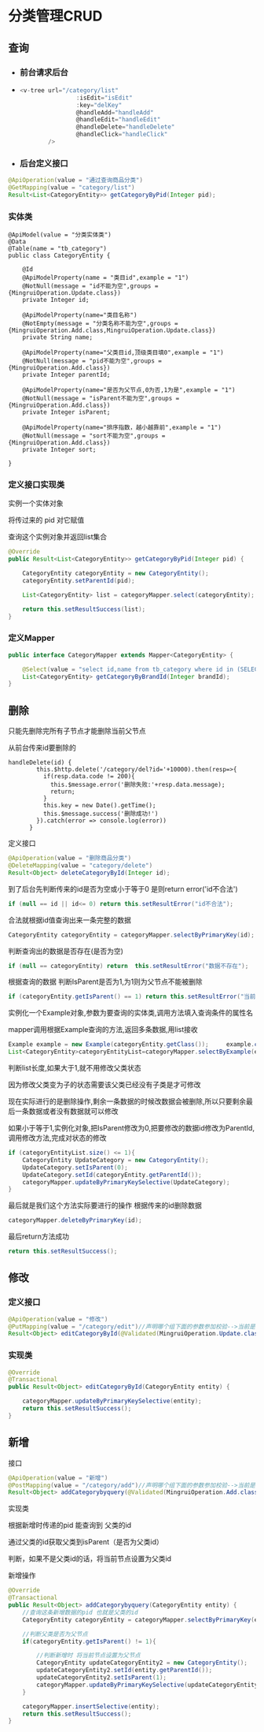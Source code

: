# 分类管理CRUD

## 查询

- ### 前台请求后台

- ```js
  <v-tree url="/category/list"
                  :isEdit="isEdit"
                  :key="delKey"
                  @handleAdd="handleAdd"
                  @handleEdit="handleEdit"
                  @handleDelete="handleDelete"
                  @handleClick="handleClick"
          />
  ```

- ### 后台定义接口

```java
@ApiOperation(value = "通过查询商品分类")
@GetMapping(value = "category/list")
Result<List<CategoryEntity>> getCategoryByPid(Integer pid);
```

### 实体类

```
@ApiModel(value = "分类实体类")
@Data
@Table(name = "tb_category")
public class CategoryEntity {

    @Id
    @ApiModelProperty(name = "类目id",example = "1")
    @NotNull(message = "id不能为空",groups = {MingruiOperation.Update.class})
    private Integer id;

    @ApiModelProperty(name="类目名称")
    @NotEmpty(message = "分类名称不能为空",groups = {MingruiOperation.Add.class,MingruiOperation.Update.class})
    private String name;

    @ApiModelProperty(name="父类目id,顶级类目填0",example = "1")
    @NotNull(message = "pid不能为空",groups = {MingruiOperation.Add.class})
    private Integer parentId;

    @ApiModelProperty(name="是否为父节点,0为否,1为是",example = "1")
    @NotNull(message = "isParent不能为空",groups = {MingruiOperation.Add.class})
    private Integer isParent;

    @ApiModelProperty(name="排序指数，越小越靠前",example = "1")
    @NotNull(message = "sort不能为空",groups = {MingruiOperation.Add.class})
    private Integer sort;

}
```

### 定义接口实现类

实例一个实体对象

将传过来的 pid 对它赋值

查询这个实例对象并返回list集合

```java
@Override
public Result<List<CategoryEntity>> getCategoryByPid(Integer pid) {

    CategoryEntity categoryEntity = new CategoryEntity();
    categoryEntity.setParentId(pid);

    List<CategoryEntity> list = categoryMapper.select(categoryEntity);

    return this.setResultSuccess(list);
}
```

### 定义Mapper

```java
public interface CategoryMapper extends Mapper<CategoryEntity> {

    @Select(value = "select id,name from tb_category where id in (SELECT category_id from tb_category_brand where brand_id = #{brandId})")
    List<CategoryEntity> getCategoryByBrandId(Integer brandId);
}
```

## 删除

只能先删除完所有子节点才能删除当前父节点

从前台传来id要删除的

```ajax
handleDelete(id) {
        this.$http.delete('/category/del?id='+10000).then(resp=>{
          if(resp.data.code != 200){
            this.$message.error('删除失败:'+resp.data.message);
            return;
          }
          this.key = new Date().getTime();
          this.$message.success('删除成功!')
        }).catch(error => console.log(error))
      }
```

定义接口

```java
@ApiOperation(value = "删除商品分类")
@DeleteMapping(value = "category/delete")
Result<Object> deleteCategoryById(Integer id);
```

到了后台先判断传来的id是否为空或小于等于0 是则return error('id不合法')

```java
if (null == id || id<= 0) return this.setResultError("id不合法");
```

合法就根据id值查询出来一条完整的数据

```java
CategoryEntity categoryEntity = categoryMapper.selectByPrimaryKey(id);
```

判断查询出的数据是否存在(是否为空)

```java
if (null == categoryEntity) return  this.setResultError("数据不存在");
```

根据查询的数据 判断IsParent是否为1,为1则为父节点不能被删除

```java
if (categoryEntity.getIsParent() == 1) return this.setResultError("当前节点为父节点");
```

实例化一个Example对象,参数为要查询的实体类,调用方法填入查询条件的属性名

mapper调用根据Example查询的方法,返回多条数据,用list接收

```java
Example example = new Example(categoryEntity.getClass());     example.createCriteria().andEqualTo("parentId",categoryEntity.getParentId());
List<CategoryEntity>categoryEntityList=categoryMapper.selectByExample(example);
```

判断list长度,如果大于1,就不用修改父类状态

因为修改父类变为子的状态需要该父类已经没有子类是才可修改

现在实际进行的是删除操作,剩余一条数据的时候改数据会被删除,所以只要剩余最后一条数据或者没有数据就可以修改

如果小于等于1,实例化对象,把IsParent修改为0,把要修改的数据id修改为ParentId,调用修改方法,完成对状态的修改

```java
if (categoryEntityList.size() <= 1){
    CategoryEntity UpdateCategory = new CategoryEntity();
    UpdateCategory.setIsParent(0);
    UpdateCategory.setId(categoryEntity.getParentId());
    categoryMapper.updateByPrimaryKeySelective(UpdateCategory);
}
```

最后就是我们这个方法实际要进行的操作	根据传来的id删除数据

```java
categoryMapper.deleteByPrimaryKey(id);
```

最后return方法成功

```java
return this.setResultSuccess();
```

## 修改

### 定义接口

```java
@ApiOperation(value = "修改")
@PutMapping(value = "/category/edit")//声明哪个组下面的参数参加校验-->当前是校验Update组
Result<Object> editCategoryById(@Validated(MingruiOperation.Update.class) @RequestBody CategoryEntity entity);
```

### 实现类

```java
@Override
@Transactional
public Result<Object> editCategoryById(CategoryEntity entity) {

    categoryMapper.updateByPrimaryKeySelective(entity);
    return this.setResultSuccess();
}
```

## 新增

接口

```java
@ApiOperation(value = "新增")
@PostMapping(value = "/category/add")//声明哪个组下面的参数参加校验-->当前是校验Add组
Result<Object> addCategorybyquery(@Validated(MingruiOperation.Add.class)  @RequestBody CategoryEntity entity);
```

实现类

根据新增时传递的pid 能查询到 父类的id

通过父类的id获取父类到isParent（是否为父类id）

判断，如果不是父类id的话，将当前节点设置为父类id

新增操作

```java
@Override
@Transactional
public Result<Object> addCategorybyquery(CategoryEntity entity) {
    //查询这条新增数据的pid 也就是父类的id
    CategoryEntity categoryEntity = categoryMapper.selectByPrimaryKey(entity.getParentId());

    //判断父类是否为父节点
    if(categoryEntity.getIsParent() != 1){

        //判断新增时 将当前节点设置为父节点
        CategoryEntity updateCategoryEntity2 = new CategoryEntity();
        updateCategoryEntity2.setId(entity.getParentId());
        updateCategoryEntity2.setIsParent(1);
        categoryMapper.updateByPrimaryKeySelective(updateCategoryEntity2);
    }

    categoryMapper.insertSelective(entity);
    return this.setResultSuccess();
}
```